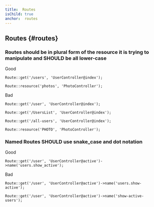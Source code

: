 ```yaml
---
title:  Routes
isChild: true
anchor:  routes
---
```


##  Routes {#routes}


### Routes should be in plural form of the resource it is trying to manipulate and SHOULD be all lower-case

Good

```
Route::get('/users', 'UserController@index');
```

```
Route::resource('photos', 'PhotoController');
```

Bad

```
Route::get('/user', 'UserController@index');
```

```
Route::get('/UsersList', 'UserController@index');
```

```
Route::get('/all-users', 'UserController@index');
```

```
Route::resource('PHOTO', 'PhotoController');
```


### Named Routes SHOULD use snake_case and dot notation

Good

```
Route::get('/user', 'UserController@active')->name('users.show_active');
```

Bad

```
Route::get('/user', 'UserController@active')->name('users.show-active');
```

```
Route::get('/user', 'UserController@active')->name('show-active-users');
```

